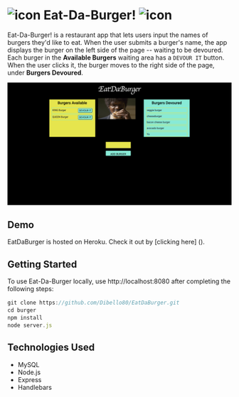# ![icon](public/assets/img/icons-hamburger.png) Eat-Da-Burger! ![icon](public/assets/img/icons-hamburger.png)

Eat-Da-Burger! is a restaurant app that lets users input the names of burgers they'd like to eat. When the user submits a burger's name, the app displays the burger on the left side of the page -- waiting to be devoured. Each burger in the **Available Burgers** waiting area has a `DEVOUR IT` button. When the user clicks it, the burger moves to the right side of the page, under **Burgers Devoured**.

![burger-app](public/assets/img/Pulpburgershoot.png)

## Demo

EatDaBurger is hosted on Heroku. Check it out by [clicking here]
().

## Getting Started

To use Eat-Da-Burger locally, use http://localhost:8080 after completing the following steps:

```js
git clone https://github.com/Dibello80/EatDaBurger.git
cd burger
npm install
node server.js
```

## Technologies Used

* MySQL
* Node.js
* Express
* Handlebars
